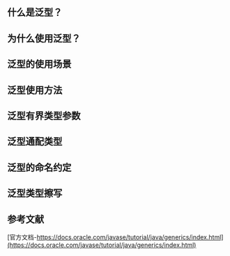## 什么是泛型？
## 为什么使用泛型？
## 泛型的使用场景
## 泛型使用方法
## 泛型有界类型参数
## 泛型通配类型
## 泛型的命名约定
## 泛型类型擦写
## 参考文献
[官方文档-https://docs.oracle.com/javase/tutorial/java/generics/index.html](https://docs.oracle.com/javase/tutorial/java/generics/index.html)